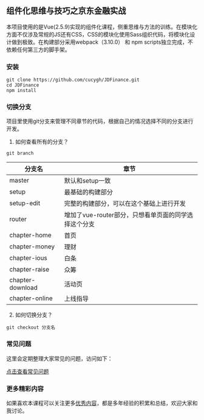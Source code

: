 ## 组件化思维与技巧之京东金融实战

本项目使用的是Vue(2.5.9)实现的组件化课程，侧重思维与方法的训练。在模块化方面不仅涉及常规的JS还有CSS，CSS的模块化使用Sass组织代码，将模块化设计做到极致。在构建部分采用webpack（3.10.0） 和 npm scripts独立完成，不依赖任何第三方的脚手架。


### 安装

```shell
git clone https://github.com/cucygh/JDFinance.git
cd JDFinance
npm install
```

### 切换分支

项目里使用git分支来管理不同章节的代码，根据自己的情况选择不同的分支进行开发。

1. 如何查看所有的分支？

```shell
git branch
```
<table>
  <thead>
    <tr>
      <th>分支名</th>
      <th>章节</th>
    </tr>
  </thead>
  <tbody>
    <tr>
      <td>master</td>
      <td>默认和setup一致</td>
    </tr>
    <tr>
      <td>setup</td>
      <td>最基础的构建部分</td>
    </tr>
    <tr>
      <td>setup-edit</td>
      <td>完整的构建部分，可以在这个基础上进行开发</td>
    </tr>
    <tr>
      <td>router</td>
      <td>增加了vue-router部分，只想看单页面的同学选择这个分支</td>
    </tr>
    <tr>
      <td>chapter-home</td>
      <td>首页</td>
    </tr>
    <tr>
      <td>chapter-money</td>
      <td>理财</td>
    </tr>
    <tr>
      <td>chapter-ious</td>
      <td>白条</td>
    </tr>
    <tr>
      <td>chapter-raise</td>
      <td>众筹</td>
    </tr>
    <tr>
      <td>chapter-download</td>
      <td>活动页</td>
    </tr>
    <tr>
      <td>chapter-online</td>
      <td>上线指导</td>
    </tr>
  </tbody>
</table>

2. 如何切换分支？

```shell
git checkout 分支名
```

### 常见问题

这里会定期整理大家常见的问题，访问如下：

<a href="./issue.md" target="_blank">点击查看常见问题</a>

### 更多精彩内容

如果喜欢本课程可以关注更多<a href="./note.md" target="_blank">优秀内容</a>，都是多年经验的积累和总结，欢迎大家和我讨论。
